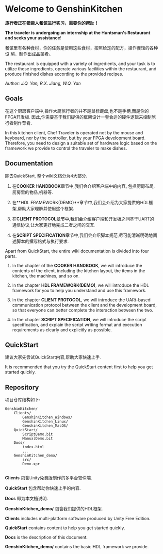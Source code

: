 # Welcome to GenshinKitchen
**旅行者正在猎鹿人餐馆进行实习，需要你的帮助！**

**The traveler is undergoing an internship at the Huntsman's Restaurant and seeks your assistance!**



餐馆里有各种食材，你的任务是使用这些食材，按照给定的配方，操作餐馆的各种设
施，制作出成品菜肴。

The restaurant is equipped with a variety of ingredients, and your task is to
utilize these ingredients, operate various facilities within the restaurant, and
produce finished dishes according to the provided recipes.


*Author: J.Q. Yan, R.X. Jiang, W.Q. Yan*

## Goals

在这个厨房客户端中,操作大厨旅行者的并不是鼠标键盘,也不是手柄,而是你的FPGA开发板. 
因此,你需要基于我们提供的框架设计一套合适的硬件逻辑来控制旅行者制作菜肴.

In this kitchen client, Chef Traveler is operated not by the mouse and keyboard, nor by the controller, but by your FPGA development board.
Therefore, you need to design a suitable set of hardware logic based on the framework we provide to control the traveler to make dishes.

## Documentation

除去QuickStart, 整个wiki文档分为4大部分.

1. 在**COOKER HANDBOOK**章节中,我们会介绍客户端中的内容, 包括厨房布局,厨房里的物品,机器等.

2. 在**HDL FRAMEWORK(DEMO)**章节中,我们会介绍为大家提供的HDL框架,帮助大家理解并使用这个框架.

3. 在**CLIENT PROTOCOL**章节中,我们会介绍客户端和开发板之间基于UART的通信协议,让大家更好地完成二者之间的交互.

4. 在**SCRIPT SPECIFICATION**章节中,我们会介绍脚本规范,尽可能清晰明确地阐述脚本的撰写格式与执行要求.

Apart from QuickStart, the entire wiki documentation is divided into four parts.

1. In the chapter of the **COOKER HANDBOOK**, we will introduce the contents of the client, including the kitchen layout, the items in the kitchen, the machines, and so on.

2. In the chapter **HDL FRAMEWORK(DEMO)**, we will introduce the HDL framework for you to help you understand and use this framework.

3. In the chapter **CLIENT PROTOCOL**, we will introduce the UARt-based communication protocol between the client and the development board, so that everyone can better complete the interaction between the two.

4. In the chapter **SCRIPT SPECIFICATION**, we will introduce the script specification, and explain the script writing format and execution requirements as clearly and explicitly as possible.

## QuickStart

建议大家先尝试QuickStart内容,帮助大家快速上手.

It is recommended that you try the QuickStart content first to help you get started quickly.

## Repository
项目仓库结构如下:
```
GenshinKitchen/
	Clients/
		GenshinKitchen_Windows/
		GenshinKitchen_Linux/
		GenshinKitchen_MacOS/
	QuickStart/
		ScriptDemo.bit
		ManualDemo.bit
	Docs/
		index.html
		...
	GenshinKitchen_demo/
		src/
		Demo.xpr
	
```

**Clients** 包含Unity免费版制作的多平台软件端.

**QuickStart** 包含帮助你快速上手的内容.

**Docs** 即为本文档说明.

**GenshinKitchen_demo/** 包含我们提供的HDL框架.


**Clients** includes multi-platform software produced by Unity Free Edition.

**QuickStart** contains content to help you get started quickly.

**Docs** is the description of this document.

**GenshinKitchen_demo/** contains the basic HDL framework we provide.


